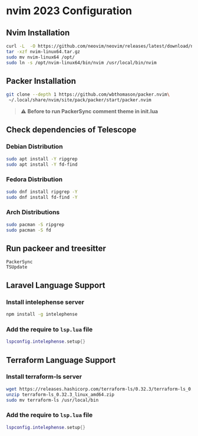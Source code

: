 # nvim 2023 Configuration

## Nvim Installation
```bash
curl -L  -O https://github.com/neovim/neovim/releases/latest/download/nvim-linux64.tar.gz
tar -xzf nvim-linux64.tar.gz
sudo mv nvim-linux64 /opt/
sudo ln -s /opt/nvim-linux64/bin/nvim /usr/local/bin/nvim
```
## Packer Installation
```bash
git clone --depth 1 https://github.com/wbthomason/packer.nvim\
 ~/.local/share/nvim/site/pack/packer/start/packer.nvim
```
> :warning: **Before to run PackerSync comment theme in init.lua**
## Check dependencies of Telescope
### Debian Distribution
```bash
sudo apt install -Y ripgrep
sudo apt install -Y fd-find
```

### Fedora Distribution
```bash
sudo dnf install ripgrep -Y
sudo dnf install fd-find -Y
```
### Arch Distributions
```bash
sudo pacman -S ripgrep
sudo pacman -S fd
```

## Run packeer and treesitter
```
PackerSync
TSUpdate
```

## Laravel Language Support
### Install intelephense server
```bash
npm install -g intelephense
```
### Add the require to `lsp.lua` file
```lua
lspconfig.intelephense.setup{}
```

## Terraform Language Support
### Install terraform-ls server
```bash
wget https://releases.hashicorp.com/terraform-ls/0.32.3/terraform-ls_0.32.3_linux_amd64.zip
unzip terraform-ls_0.32.3_linux_amd64.zip
sudo mv terraform-ls /usr/local/bin
```
### Add the require to `lsp.lua` file
```lua
lspconfig.intelephense.setup{}
```
